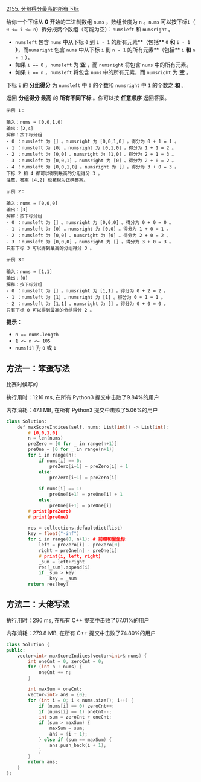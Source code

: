 [2155. 分组得分最高的所有下标](https://leetcode-cn.com/problems/all-divisions-with-the-highest-score-of-a-binary-array/)

给你一个下标从 **0** 开始的二进制数组 `nums` ，数组长度为 `n` 。`nums` 可以按下标`i`（ `0 <= i <= n`）拆分成两个数组（可能为空）：`numsleft` 和 `numsright` 。

- `numsleft` 包含 `nums` 中从下标 `0` 到 `i - 1` 的所有元素**（包括** `0` **和** `i - 1` **）**，而`numsright` 包含 `nums` 中从下标 `i` 到 `n - 1` 的所有元素**（包括** `i` **和** `n - 1` ）。
- 如果 `i == 0` ，`numsleft` 为 **空** ，而 `numsright` 将包含 `nums` 中的所有元素。
- 如果 `i == n` ，`numsleft` 将包含 `nums` 中的所有元素，而 `numsright` 为 **空** 。

下标 `i` 的 **分组得分** 为 `numsleft` 中 `0` 的个数和 `numsright` 中 `1` 的个数之 **和** 。

返回 **分组得分 最高** 的 **所有不同下标** 。你可以按 **任意顺序** 返回答案。

```
示例 1：

输入：nums = [0,0,1,0]
输出：[2,4]
解释：按下标分组
- 0 ：numsleft 为 [] 。numsright 为 [0,0,1,0] 。得分为 0 + 1 = 1 。
- 1 ：numsleft 为 [0] 。numsright 为 [0,1,0] 。得分为 1 + 1 = 2 。
- 2 ：numsleft 为 [0,0] 。numsright 为 [1,0] 。得分为 2 + 1 = 3 。
- 3 ：numsleft 为 [0,0,1] 。numsright 为 [0] 。得分为 2 + 0 = 2 。
- 4 ：numsleft 为 [0,0,1,0] 。numsright 为 [] 。得分为 3 + 0 = 3 。
下标 2 和 4 都可以得到最高的分组得分 3 。
注意，答案 [4,2] 也被视为正确答案。

示例 2：

输入：nums = [0,0,0]
输出：[3]
解释：按下标分组
- 0 ：numsleft 为 [] 。numsright 为 [0,0,0] 。得分为 0 + 0 = 0 。
- 1 ：numsleft 为 [0] 。numsright 为 [0,0] 。得分为 1 + 0 = 1 。
- 2 ：numsleft 为 [0,0] 。numsright 为 [0] 。得分为 2 + 0 = 2 。
- 3 ：numsleft 为 [0,0,0] 。numsright 为 [] 。得分为 3 + 0 = 3 。
只有下标 3 可以得到最高的分组得分 3 。

示例 3：

输入：nums = [1,1]
输出：[0]
解释：按下标分组
- 0 ：numsleft 为 [] 。numsright 为 [1,1] 。得分为 0 + 2 = 2 。
- 1 ：numsleft 为 [1] 。numsright 为 [1] 。得分为 0 + 1 = 1 。
- 2 ：numsleft 为 [1,1] 。numsright 为 [] 。得分为 0 + 0 = 0 。
只有下标 0 可以得到最高的分组得分 2 。
```

**提示：**

- `n == nums.length`
- `1 <= n <= 105`
- `nums[i]` 为 `0` 或 `1`

## 方法一：笨蛋写法

比赛时候写的

执行用时：1216 ms, 在所有 Python3 提交中击败了9.84%的用户

内存消耗：47.1 MB, 在所有 Python3 提交中击败了5.06%的用户

```c++
class Solution:
    def maxScoreIndices(self, nums: List[int]) -> List[int]:
        # [0,0,1,0]
        n = len(nums)
        preZero = [0 for _ in range(n+1)]
        preOne = [0 for _ in range(n+1)]
        for i in range(n):
            if nums[i] == 0:
                preZero[i+1] = preZero[i] + 1
            else:
                preZero[i+1] = preZero[i]
                
            if nums[i] == 1:
                preOne[i+1] = preOne[i] + 1
            else:
                preOne[i+1] = preOne[i]
        # print(preZero)
        # print(preOne)
        
        res = collections.defaultdict(list)
        key = float("-inf")
        for i in range(0, n+1): # 前缀和里坐标
            left = preZero[i] - preZero[0]
            right = preOne[n] - preOne[i]
            # print(i, left, right)
            _sum = left+right
            res[_sum].append(i)
            if _sum > key:
                key = _sum
        return res[key]
```

## 方法二：大佬写法

执行用时：296 ms, 在所有 C++ 提交中击败了67.01%的用户

内存消耗：279.8 MB, 在所有 C++ 提交中击败了74.80%的用户

```c++
class Solution {
public:
    vector<int> maxScoreIndices(vector<int>& nums) {
        int oneCnt = 0, zeroCnt = 0;
        for (int n : nums) {
            oneCnt += n;
        }

        int maxSum = oneCnt;
        vector<int> ans = {0};
        for (int i = 0; i < nums.size(); i++) {
            if (nums[i] == 0) zeroCnt++;
            if (nums[i] == 1) oneCnt--;
            int sum = zeroCnt + oneCnt;
            if (sum > maxSum) {
                maxSum = sum;
                ans = {i + 1};
            } else if (sum == maxSum) {
                ans.push_back(i + 1);
            }
        }
        return ans;
    }
};
```

